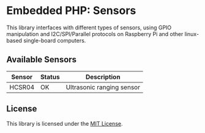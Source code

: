 # Embedded PHP: Sensors

This library interfaces with different types of sensors, using GPIO manipulation and I2C/SPI/Parallel protocols on Raspberry Pi and other linux-based single-board computers.

## Available Sensors

Sensor | Status | Description
-------|--------|------------
HCSR04 | OK     | Ultrasonic ranging sensor

## License

This library is licensed under the [MIT License](LICENSE).
